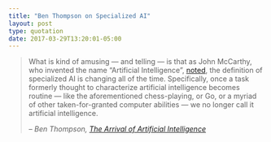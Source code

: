 ```yaml
---
title: "Ben Thompson on Specialized AI"
layout: post
type: quotation
date: 2017-03-29T13:20:01-05:00
---
```


> What is kind of amusing — and telling — is that as John McCarthy, who invented the name “Artificial Intelligence”, [noted](http://cacm.acm.org/magazines/2012/1/144824-artificial-intelligence-past-and-future/fulltext), the definition of specialized AI is changing all of the time. Specifically, once a task formerly thought to characterize artificial intelligence becomes routine — like the aforementioned chess-playing, or Go, or a myriad of other taken-for-granted computer abilities — we no longer call it artificial intelligence.
> 
> – <cite>Ben Thompson, [The Arrival of Artificial Intelligence](https://stratechery.com/2017/the-arrival-of-artificial-intelligence/)</cite>